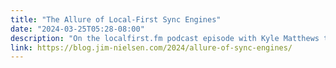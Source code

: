 ```yaml
---
title: "The Allure of Local-First Sync Engines"
date: "2024-03-25T05:28-08:00"
description: "On the localfirst.fm podcast episode with Kyle Matthews they drew a parallel: jQuery was to React what REST APIs are to local-first sync engines. "
link: https://blog.jim-nielsen.com/2024/allure-of-sync-engines/
---
```

